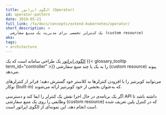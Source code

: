 ```yaml
---
title: الگوی اپراتور (Operator)
id: operator-pattern
date: 2019-05-21
full_link: /fa/docs/concepts/extend-kubernetes/operator/
short_description: >
  یک کنترلر تخصصی برای مدیریت یک منبع سفارشی (custom resource)
aka:
tags:
- architecture
---
```

[الگوی اپراتور](/fa/docs/concepts/extend-kubernetes/operator/) یک طراحی سامانه است
که یک {{< glossary_tooltip term_id="controller" >}} را به یک یا چند منبع سفارشی (custom resource) پیوند می‌دهد.

<!--more-->

می‌توانید کوبرنتیز را با افزودن کنترلرها به کلاستر خود گسترش دهید؛ فراتر از کنترلرهای
توکار (built-in) که به‌عنوان بخشی از خود کوبرنتیز ارائه می‌شوند.

اگر یک برنامه‌ی در حال اجرا نقش یک کنترلر را ایفا کند و دسترسی API داشته باشد تا وظایفی را
روی یک منبع سفارشی (custom resource) که در کنترل پلین تعریف شده است انجام دهد، این نمونه‌ای از الگوی
اپراتور است.
